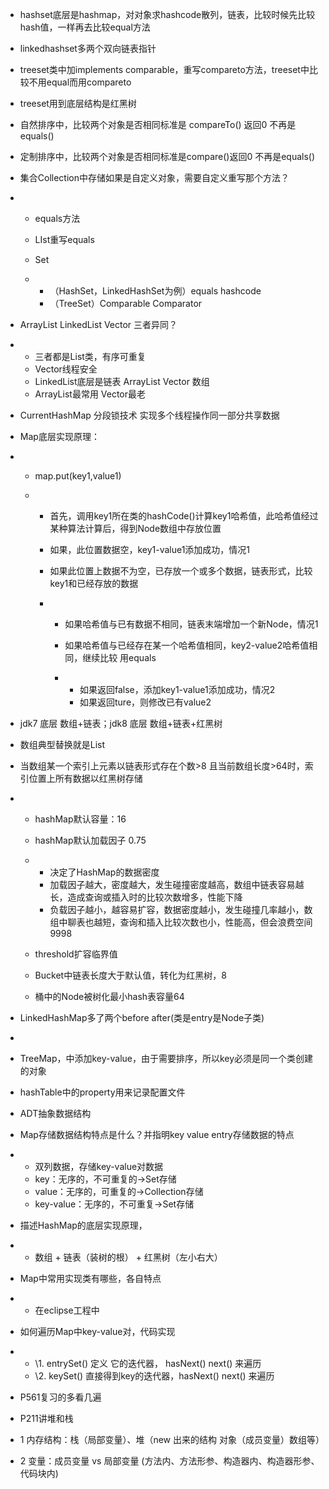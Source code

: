 - hashset底层是hashmap，对对象求hashcode散列，链表，比较时候先比较hash值，一样再去比较equal方法

- linkedhashset多两个双向链表指针

- treeset类中加implements comparable，重写compareto方法，treeset中比较不用equal而用compareto

- treeset用到底层结构是红黑树

- 自然排序中，比较两个对象是否相同标准是 compareTo() 返回0 不再是equals()

- 定制排序中，比较两个对象是否相同标准是compare()返回0 不再是equals()

- 集合Collection中存储如果是自定义对象，需要自定义重写那个方法？

- - equals方法

  - LIst重写equals

  - Set

  - - （HashSet，LinkedHashSet为例）equals hashcode
    - （TreeSet）Comparable Comparator

- ArrayList LinkedList Vector 三者异同？

- - 三者都是List类，有序可重复
  - Vector线程安全
  - LinkedList底层是链表 ArrayList Vector 数组
  - ArrayList最常用 Vector最老

- CurrentHashMap 分段锁技术 实现多个线程操作同一部分共享数据

- Map底层实现原理：

- - map.put(key1,value1)

  - - 首先，调用key1所在类的hashCode()计算key1哈希值，此哈希值经过某种算法计算后，得到Node数组中存放位置

    - 如果，此位置数据空，key1-value1添加成功，情况1

    - 如果此位置上数据不为空，已存放一个或多个数据，链表形式，比较key1和已经存放的数据

    - - 如果哈希值与已有数据不相同，链表末端增加一个新Node，情况1

      - 如果哈希值与已经存在某一个哈希值相同，key2-value2哈希值相同，继续比较 用equals

      - - 如果返回false，添加key1-value1添加成功，情况2
        - 如果返回ture，则修改已有value2

- jdk7 底层 数组+链表；jdk8 底层 数组+链表+红黑树

- 数组典型替换就是List

- 当数组某一个索引上元素以链表形式存在个数>8 且当前数组长度>64时，索引位置上所有数据以红黑树存储

- - hashMap默认容量：16

  - hashMap默认加载因子 0.75

  - - 决定了HashMap的数据密度
    - 加载因子越大，密度越大，发生碰撞密度越高，数组中链表容易越长，造成查询或插入时的比较次数增多，性能下降
    - 负载因子越小，越容易扩容，数据密度越小，发生碰撞几率越小，数组中聊表也越短，查询和插入比较次数也小，性能高，但会浪费空间9998

  - threshold扩容临界值

  - Bucket中链表长度大于默认值，转化为红黑树，8

  - 桶中的Node被树化最小hash表容量64

- LinkedHashMap多了两个before after(类是entry是Node子类)

- 

- TreeMap，中添加key-value，由于需要排序，所以key必须是同一个类创建的对象

- hashTable中的property用来记录配置文件

- ADT抽象数据结构

- Map存储数据结构特点是什么？并指明key value entry存储数据的特点

- - 双列数据，存储key-value对数据
  - key：无序的，不可重复的->Set存储
  - value：无序的，可重复的->Collection存储
  - key-value：无序的，不可重复->Set存储

- 描述HashMap的底层实现原理，

- - 数组 + 链表（装树的根） + 红黑树（左小右大）

- Map中常用实现类有哪些，各自特点

- - 在eclipse工程中

- 如何遍历Map中key-value对，代码实现

- - \1. entrySet() 定义 它的迭代器， hasNext() next() 来遍历
  - \2. keySet() 直接得到key的迭代器，hasNext() next() 来遍历

  
  
- P561复习的多看几遍


- P211讲堆和栈
- 1 内存结构：栈（局部变量）、堆（new 出来的结构 对象（成员变量）数组等）
- 2 变量：成员变量 vs 局部变量 (方法内、方法形参、构造器内、构造器形参、代码块内)
